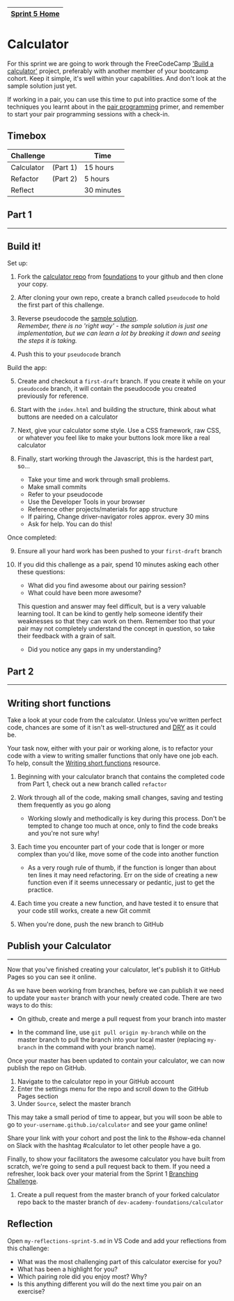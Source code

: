 [Sprint 5 Home](README.md)|
---|

# Calculator

For this sprint we are going to work through the FreeCodeCamp ['Build a calculator'](https://learn.freecodecamp.org/front-end-libraries/front-end-libraries-projects/build-a-javascript-calculator/) project, preferably with another member of your bootcamp cohort. Keep it simple, it's well within your capabilities. And don't look at the sample solution just yet.

If working in a pair, you can use this time to put into practice some of the techniques you learnt about in the [pair programming](pair-programming.md) primer, and remember to start your pair programming sessions with a check-in.

## Timebox

Challenge || Time|
------------|---|----------|
Calculator | (Part 1) | 15 hours
Refactor | (Part 2) | 5 hours
Reflect || 30 minutes

## Part 1 
---
## Build it!

Set up:

1. Fork the [calculator repo](https://github.com/dev-academy-foundations/calculator) from [foundations](https://github.com/dev-academy-foundations) to your github and then clone your copy.

2. After cloning your own repo, create a branch called `pseudocode` to hold the first part of this challenge. 

3. Reverse pseudocode the [sample solution](https://codepen.io/freeCodeCamp/pen/EPNZYW).\
_Remember, there is no 'right way' - the sample solution is just one implementation, but we can learn a lot by breaking it down and seeing the steps it is taking._

4. Push this to your `pseudocode` branch

Build the app:

5. Create and checkout a `first-draft` branch. If you create it while on your `pseudocode` branch, it will contain the pseudocode you created previously for reference.

6. Start with the `index.html` and building the structure, think about what buttons are needed on a calculator

7. Next, give your calculator some style. Use a CSS framework, raw CSS, or whatever you feel like to make your buttons look more like a real calculator

8. Finally, start working through the Javascript, this is the hardest part, so...
    - Take your time and work through small problems.
    - Make small commits
    - Refer to your pseudocode
    - Use the Developer Tools in your browser
    - Reference other projects/materials for app structure
    - If pairing, Change driver-navigator roles approx. every 30 mins
    - Ask for help. You can do this!

Once completed:

9. Ensure all your hard work has been pushed to your `first-draft` branch
 
10. If you did this challenge as a pair, spend 10 minutes asking each other these questions:
    - What did you find awesome about our pairing session?
    - What could have been more awesome?

    This question and answer may feel difficult, but is a very valuable learning tool. It can be kind to gently help someone identify their weaknesses so that they can work on them. Remember too that your pair may not completely understand the concept in question, so take their feedback with a grain of salt.

    - Did you notice any gaps in my understanding?


## Part 2
---
## Writing short functions

Take a look at your code from the calculator. Unless you've written perfect code, chances are some of it isn't as well-structured and [DRY](https://code.tutsplus.com/tutorials/3-key-software-principles-you-must-understand--net-25161) as it could be.

Your task now, either with your pair or working alone, is to refactor your code with a view to writing smaller functions that only have one job each. To help, consult the [Writing short functions](https://github.com/dev-academy-programme/curriculum/tree/master/resources/js-writing-short-functions-ARTICLE) resource.


1. Beginning with your calculator branch that contains the completed code from Part 1, check out a new branch called `refactor`

2. Work through all of the code, making small changes, saving and testing them frequently as you go along
    - Working slowly and methodically is key during this process. Don't be tempted to change too much at once, only to find the code breaks and you're not sure why!

3. Each time you encounter part of your code that is longer or more complex than you'd like, move some of the code into another function
    - As a very rough rule of thumb, if the function is longer than about ten lines it may need refactoring. Err on the side of creating a new function even if it seems unnecessary or pedantic, just to get the practice.

4. Each time you create a new function, and have tested it to ensure that your code still works, create a new Git commit

5. When you're done, push the new branch to GitHub

## Publish your Calculator
---

Now that you've finished creating your calculator, let's publish it to GitHub Pages so you can see it online.

As we have been working from branches, before we can publish it we need to update your `master` branch with your newly created code. There are two ways to do this:

- On github, create and merge a pull request from your branch into master

- In the command line, use `git pull origin my-branch` while on the master branch to pull the branch into your local master (replacing `my-branch` in the command with your branch name).

Once your master has been updated to contain your calculator, we can now publish the repo on GitHub.
1. Navigate to the calculator repo in your GitHub account
2. Enter the settings menu for the repo and scroll down to the GitHub Pages section
3. Under `Source`, select the master branch

This may take a small period of time to appear, but you will soon be able to go to `your-username.github.io/calculator` and see your game online!

Share your link with your cohort and post the link to the #show-eda channel on Slack with the hashtag #calculator to let other people have a go.

Finally, to show your facilitators the awesome calculator you have built from scratch, we're going to send a pull request back to them. If you need a refresher, look back over your material from the Sprint 1 [Branching Challenge](../sprint-1/git-branching-challenge.md).
1. Create a pull request from the master branch of your forked calculator repo back to the master branch of `dev-academy-foundations/calculator `


## Reflection

Open `my-reflections-sprint-5.md` in VS Code and add your reflections from this challenge:

- What was the most challenging part of this calculator exercise for you?
- What has been a highlight for you?
- Which pairing role did you enjoy most?  Why?
- Is this anything different you will do the next time you pair on an exercise?